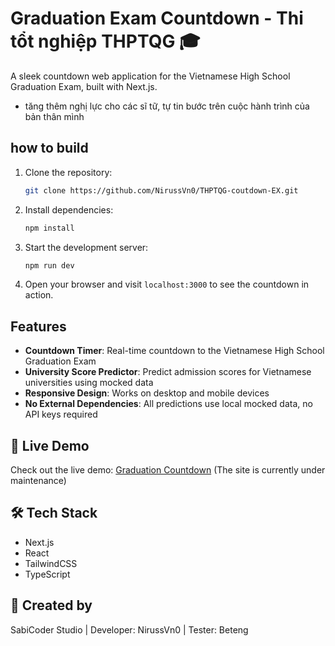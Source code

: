 # Graduation Exam Countdown - Thi tổt nghiệp THPTQG 🎓

A sleek countdown web application for the Vietnamese High School Graduation Exam, built with Next.js.
- tăng thêm nghị lực cho các sĩ tữ, tự tin bước trên cuộc hành trình của bản thân mình

## how to build

1. Clone the repository:
   ```bash
   git clone https://github.com/NirussVn0/THPTQG-coutdown-EX.git
   ```
2. Install dependencies:
   ```bash
   npm install
   ```
3. Start the development server:
   ```bash
   npm run dev
   ```
4. Open your browser and visit `localhost:3000` to see the countdown in action.

## Features

- **Countdown Timer**: Real-time countdown to the Vietnamese High School Graduation Exam
- **University Score Predictor**: Predict admission scores for Vietnamese universities using mocked data
- **Responsive Design**: Works on desktop and mobile devices
- **No External Dependencies**: All predictions use local mocked data, no API keys required

## 🌟 Live Demo

Check out the live demo: [Graduation Countdown](https://project.sabicoder.xyz/) (The site is currently under maintenance)

## 🛠️ Tech Stack

- Next.js
- React
- TailwindCSS
- TypeScript

## 🎨 Created by

SabiCoder Studio | Developer: NirussVn0 | Tester: Beteng
